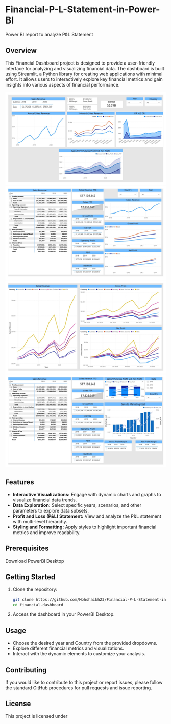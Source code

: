 # Financial-P-L-Statement-in-Power-BI
Power BI report to analyze P&L Statement

## Overview

This Financial Dashboard project is designed to provide a user-friendly interface for analyzing and visualizing financial data. The dashboard is built using Streamlit, a Python library for creating web applications with minimal effort. It allows users to interactively explore key financial metrics and gain insights into various aspects of financial performance.

![Sample Image 1](Sample%20images/Financial%20P%26L%20anlaysis.jpg)
![Sample Image 2](Sample%20images/Financial%20P%26L%20anlaysis-2.jpg)
![Sample Image 3](Sample%20images/Financial%20P%26L%20anlaysis-3.jpg)
![Sample Image 4](Sample%20images/Financial%20P%26L%20anlaysis-4.jpg)

## Features

- **Interactive Visualizations:** Engage with dynamic charts and graphs to visualize financial data trends.
- **Data Exploration:** Select specific years, scenarios, and other parameters to explore data subsets.
- **Profit and Loss (P&L) Statement:** View and analyze the P&L statement with multi-level hierarchy.
- **Styling and Formatting:** Apply styles to highlight important financial metrics and improve readability.

## Prerequisites

Download PowerBI Desktop

## Getting Started

1. Clone the repository:

    ```bash
    git clone https://github.com/Mohshaikh23/Financial-P-L-Statement-in-Power-BI.git
    cd financial-dashboard
    ```

2. Access the dashboard in your PowerBI Desktop.

## Usage

- Choose the desired year and Country from the provided dropdowns.
- Explore different financial metrics and visualizations.
- Interact with the dynamic elements to customize your analysis.

## Contributing

If you would like to contribute to this project or report issues, please follow the standard GitHub procedures for pull requests and issue reporting.

## License

This project is licensed under
